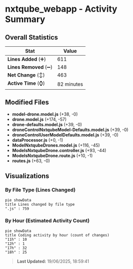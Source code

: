 # nxtqube_webapp - Activity Summary 

## Overall Statistics

| Stat                   | Value                                                             |
| ---------------------- | ----------------------------------------------------------------- |
| **Lines Added** (➕)   | 611                                          |
| **Lines Removed** (➖) | 148                                        |
| **Net Change** (↕)    | 463                |
| **Active Time** (⌚)   | 82 minutes |


## Modified Files
- **model-drone.model.js** (+38, -0)
- **drone.model.js** (+174, -57)
- **drone-defaults.model.js** (+39, -0)
- **droneControlNxtqubeModel-Defaults.model.js** (+39, -0)
- **droneControlUserModelDefaults.model.js** (+39, -0)
- **dataProcessor.js** (+0, -1)
- **ModelNxtqubeDrones.model.js** (+116, -45)
- **ModelsNxtqubeDrone.controller.js** (+93, -44)
- **ModelsNxtqubeDrone.route.js** (+10, -1)
- **routes.js** (+63, -0)

## Visualizations

### By File Type (Lines Changed)

```mermaid
pie showData
title Lines changed by file type
".js" : 759
```

### By Hour (Estimated Activity Count)

```mermaid
pie showData
title Coding activity by hour (count of changes)
"11h" : 10
"12h" : 1
"17h" : 32
"18h" : 25
```


> **Last Updated:** 19/06/2025, 18:59:41